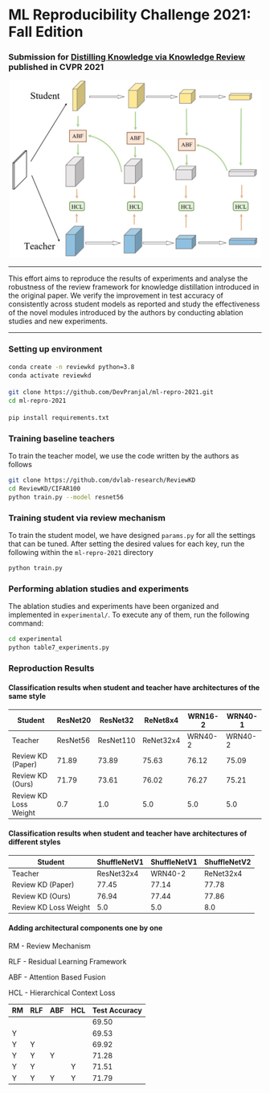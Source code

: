 # ML Reproducibility Challenge 2021: Fall Edition

### Submission for [Distilling Knowledge via Knowledge Review](https://arxiv.org/abs/2104.09044) published in CVPR 2021

<center><img src="review-mechanism.jpg" alt="review-mechanism" width="500"/></center>

---

This effort aims to reproduce the results of experiments and analyse the robustness of the review framework for knowledge distillation introduced in the original paper. We verify the improvement in test accuracy of consistently across student models as reported and study the effectiveness of the novel modules introduced by the authors by conducting ablation studies and new experiments.

---

### Setting up environment

```bash
conda create -n reviewkd python=3.8
conda activate reviewkd

git clone https://github.com/DevPranjal/ml-repro-2021.git
cd ml-repro-2021

pip install requirements.txt
```

### Training baseline teachers

To train the teacher model, we use the code written by the authors as follows

```bash
git clone https://github.com/dvlab-research/ReviewKD
cd ReviewKD/CIFAR100
python train.py --model resnet56
```

### Training student via review mechanism

To train the student model, we have designed `params.py` for all the settings that can be tuned. After setting the desired values for each key, run the following within the `ml-repro-2021` directory

```bash
python train.py
```

### Performing ablation studies and experiments

The ablation studies and experiments have been organized and implemented in `experimental/`. To execute any of them, run the following command:

```bash
cd experimental
python table7_experiments.py
```

### Reproduction Results

#### Classification results when student and teacher have architectures of the same style

| Student               | ResNet20 | ResNet32  | ReNet8x4  | WRN16-2 | WRN40-1 |
| --------------------- | -------- | --------- | --------- | ------- | ------- |
| Teacher               | ResNet56 | ResNet110 | ReNet32x4 | WRN40-2 | WRN40-2 |
| Review KD (Paper)     | 71.89    | 73.89     | 75.63     | 76.12   | 75.09   |
| Review KD (Ours)      | 71.79    | 73.61     | 76.02     | 76.27   | 75.21   |
| Review KD Loss Weight | 0.7      | 1.0       | 5.0       | 5.0     | 5.0     |

#### Classification results when student and teacher have architectures of different styles

| Student               | ShuffleNetV1 | ShuffleNetV1 | ShuffleNetV2 |
| --------------------- | ------------ | ------------ | ------------ |
| Teacher               | ResNet32x4   | WRN40-2      | ReNet32x4    |
| Review KD (Paper)     | 77.45        | 77.14        | 77.78        |
| Review KD (Ours)      | 76.94        | 77.44        | 77.86        |
| Review KD Loss Weight | 5.0          | 5.0          | 8.0          |

#### Adding architectural components one by one

RM - Review Mechanism

RLF - Residual Learning Framework

ABF - Attention Based Fusion

HCL - Hierarchical Context Loss

| RM  | RLF | ABF | HCL | Test Accuracy |
| --- | --- | --- | --- | ------------- |
|     |     |     |     | 69.50         |
| Y   |     |     |     | 69.53         |
| Y   | Y   |     |     | 69.92         |
| Y   | Y   | Y   |     | 71.28         |
| Y   | Y   |     | Y   | 71.51         |
| Y   | Y   | Y   | Y   | 71.79         |

